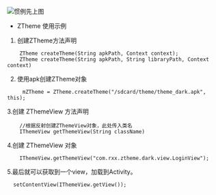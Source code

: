 
![惯例先上图](https://gitee.com/ranchaoqun/ZTheme/blob/master/Screenrecorder-2017-11-13-14-58-58-832.gif "Demo效果图")
- ZTheme 使用示例
1.  创建ZTheme方法声明

```
    ZTheme createTheme(String apkPath, Context context);
    ZTheme createTheme(String apkPath, String libraryPath, Context context)

```
2. 使用apk创建ZTheme对象
```
     mZTheme = ZTheme.createTheme("/sdcard/theme/theme_dark.apk", this);

```
3.创建 ZThemeView  方法声明
```
    //根据反射创建ZThemeView对象，此处传入类名
    IThemeView getThemeView(String className)

```
4.创建 ZThemeView 对象
```
    IThemeView.getThemeView("com.rxx.ztheme.dark.view.LoginView");
```

5.最后就可以获取到一个view，加载到Activity。
```
  setContentView(IThemeView.getView());
```


